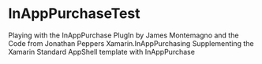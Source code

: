 # InAppPurchaseTest
Playing with the InAppPurchase PlugIn by James Montemagno and the Code from Jonathan Peppers Xamarin.InAppPurchasing
Supplementing the Xamarin Standard AppShell template with InAppPurchase
